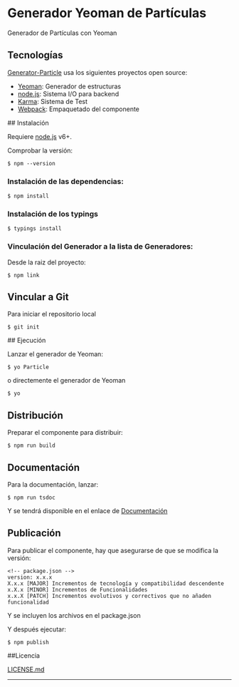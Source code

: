 # Generador Yeoman de Partículas 

Generador de Partículas con Yeoman

## Tecnologías

[Generator-Particle] usa los siguientes proyectos open source:

* [Yeoman]: Generador de estructuras 
* [node.js]: Sistema I/O para backend
* [Karma]: Sistema de Test
* [Webpack]: Empaquetado del componente

## Instalación

Requiere [node.js] v6+. 

Comprobar la versión:

    $ npm --version

### Instalación de las dependencias:

    $ npm install

### Instalación de los typings

    $ typings install

### Vinculación del Generador a la lista de Generadores:    
  
Desde la raiz del proyecto:

    $ npm link

## Vincular a Git

Para iniciar el repositorio local

    $ git init

## Ejecución

Lanzar el generador de Yeoman:
    
    $ yo Particle

o directemente el generador de Yeoman

    $ yo

## Distribución

Preparar el componente para distribuir:
    
    $ npm run build

## Documentación

Para la documentación, lanzar:

    $ npm run tsdoc

Y se tendrá disponible en el enlace de [Documentación]

## Publicación

Para publicar el componente, hay que asegurarse de que se modifica la versión:

    <!-- package.json -->
    version: x.x.x
    X.x.x [MAJOR] Incrementos de tecnología y compatibilidad descendente
    x.X.x [MINOR] Incrementos de Funcionalidades
    x.x.X [PATCH] Incrementos evolutivos y correctivos que no añaden funcionalidad

Y se incluyen los archivos en el package.json

Y después ejecutar:

    $ npm publish

##Licencia

[LICENSE.md]

----

[//]: # (These are reference links used in the body)
   [Documentación]: </docs/index.html>
   [Generator-Particle]:<#>
   [Yeoman]: <http://yeoman.io>
   [Webpack]: <https://webpack.github.io/>
   [Node.js]: <http://nodejs.org>
   [Karma]: <https://karma-runner.github.io>
   [LICENSE.md]:</LICENSE.md>